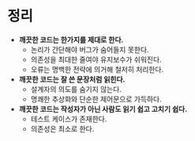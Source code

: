 # 정리

* **깨끗한 코드는 한가지를 제대로 한다.**
  * 논리가 간단해야 버그가 숨어들지 못한다.
  * 의존성을 최대한 줄여야 유지보수가 쉬워진다.
  * 오류는 명백한 전략에 의거해 철저히 처리한다.
* **깨끗한 코드는 잘 쓴 문장처럼 읽힌다.**
  * 설계자의 의도를 숨기지 않는다.
  * 명쾌한 추상화와 단순한 제어문으로 가득하다.
* **깨끗한 코드는 작성자가 아닌 사람도 읽기 쉽고 고치기 쉽다.**
  * 테스트 케이스가 존재한다.
  * 의존성은 최소로 한다.
